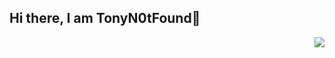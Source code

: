 ## Hi there, I am TonyN0tFound👋
<img align="right" src="https://github-readme-stats.vercel.app/api?username=TonyN0tFound&count_private=true&show_icons=true&theme=tokyonight">
